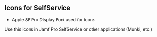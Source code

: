 ## Icons for SelfService

- Apple SF Pro Display Font used for icons

Use this icons in Jamf Pro SelfService or other applications (Munki, etc.)
